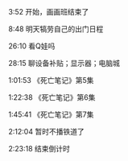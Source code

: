 3:52 开始，画画班结束了

8:48 明天犒劳自己的出门日程

26:10 看Q娃吗

28:15 聊设备补贴；显示器；电脑城

1:01:53 《死亡笔记》第5集

1:22:38 《死亡笔记》第6集

1:45:41 《死亡笔记》第7集

2:12:04 暂时不播铁道了

2:23:18 结束倒计时